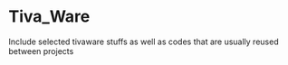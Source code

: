 # Tiva_Ware
Include selected tivaware stuffs as well as codes that are usually reused between projects
